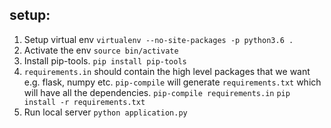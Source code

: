 ## setup:

1.  Setup virtual env 
    `virtualenv --no-site-packages -p python3.6 .`
2. Activate the env
    `source bin/activate`
3. Install pip-tools.
    `pip install pip-tools`
4. `requirements.in` should contain the high level packages that we want e.g.
   flask, numpy etc. `pip-compile` will generate `requirements.txt` which will
   have all the dependencies.
    `pip-compile requirements.in`
    `pip install -r requirements.txt`
5. Run local server
    `python application.py`
